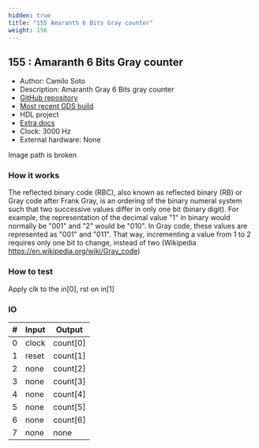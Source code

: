 ```yaml
---
hidden: true
title: "155 Amaranth 6 Bits Gray counter"
weight: 156
---
```


## 155 : Amaranth 6 Bits Gray counter

* Author: Camilo Soto
* Description: Amaranth Gray 6 Bits gray counter
* [GitHub repository](https://github.com/tucanae47/tt02-gray-counter)
* [Most recent GDS build](https://github.com/tucanae47/tt02-gray-counter/actions/runs/3605848170)
* HDL project
* [Extra docs](https://github.com/tucanae47/tt02-gray-counter)
* Clock: 3000 Hz
* External hardware: None

Image path is broken

### How it works

The reflected binary code (RBC), also known as reflected binary (RB) or Gray code after Frank Gray, 
is an ordering of the binary numeral system such that two successive values differ in only one bit (binary digit).
For example, the representation of the decimal value "1" in binary would normally be "001" and "2" would be "010". 
In Gray code, these values are represented as "001" and "011". That way, incrementing a value from 1 to 2 requires
only one bit to change, instead of two (Wikipedia https://en.wikipedia.org/wiki/Gray_code)


### How to test

Apply clk to the in[0], rst on in[1]

### IO

| # | Input        | Output       |
|---|--------------|--------------|
| 0 | clock  | count[0] |
| 1 | reset  | count[1] |
| 2 | none  | count[2] |
| 3 | none  | count[3] |
| 4 | none  | count[4] |
| 5 | none  | count[5] |
| 6 | none  | count[6] |
| 7 | none  | none |
